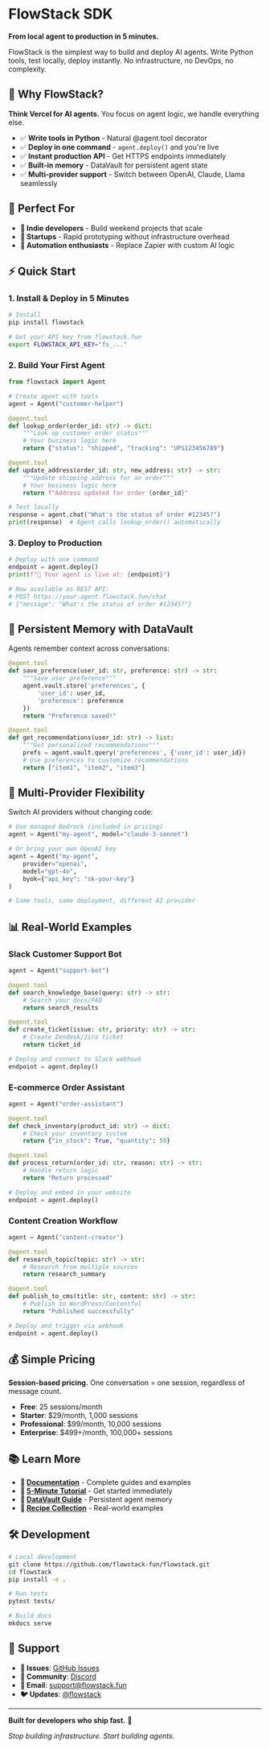 # FlowStack SDK

**From local agent to production in 5 minutes.**

FlowStack is the simplest way to build and deploy AI agents. Write Python tools, test locally, deploy instantly. No infrastructure, no DevOps, no complexity.

## 🚀 Why FlowStack?

**Think Vercel for AI agents.** You focus on agent logic, we handle everything else.

- ✅ **Write tools in Python** - Natural @agent.tool decorator
- ✅ **Deploy in one command** - `agent.deploy()` and you're live
- ✅ **Instant production API** - Get HTTPS endpoints immediately  
- ✅ **Built-in memory** - DataVault for persistent agent state
- ✅ **Multi-provider support** - Switch between OpenAI, Claude, Llama seamlessly

## 🎯 Perfect For

- **🥷 Indie developers** - Build weekend projects that scale
- **🚀 Startups** - Rapid prototyping without infrastructure overhead
- **🤖 Automation enthusiasts** - Replace Zapier with custom AI logic

## ⚡ Quick Start

### 1. Install & Deploy in 5 Minutes

```bash
# Install
pip install flowstack

# Get your API key from flowstack.fun
export FLOWSTACK_API_KEY="fs_..."
```

### 2. Build Your First Agent

```python
from flowstack import Agent

# Create agent with tools
agent = Agent("customer-helper")

@agent.tool
def lookup_order(order_id: str) -> dict:
    """Look up customer order status"""
    # Your business logic here
    return {"status": "shipped", "tracking": "UPS123456789"}

@agent.tool  
def update_address(order_id: str, new_address: str) -> str:
    """Update shipping address for an order"""
    # Your business logic here
    return f"Address updated for order {order_id}"

# Test locally
response = agent.chat("What's the status of order #12345?")
print(response)  # Agent calls lookup_order() automatically
```

### 3. Deploy to Production

```python
# Deploy with one command
endpoint = agent.deploy()
print(f"🎉 Your agent is live at: {endpoint}")

# Now available as REST API:
# POST https://your-agent.flowstack.fun/chat
# {"message": "What's the status of order #12345?"}
```

## 🧠 Persistent Memory with DataVault

Agents remember context across conversations:

```python
@agent.tool
def save_preference(user_id: str, preference: str) -> str:
    """Save user preference"""
    agent.vault.store('preferences', {
        'user_id': user_id, 
        'preference': preference
    })
    return "Preference saved!"

@agent.tool
def get_recommendations(user_id: str) -> list:
    """Get personalized recommendations"""
    prefs = agent.vault.query('preferences', {'user_id': user_id})
    # Use preferences to customize recommendations
    return ["item1", "item2", "item3"]
```

## 🔄 Multi-Provider Flexibility

Switch AI providers without changing code:

```python
# Use managed Bedrock (included in pricing)
agent = Agent("my-agent", model="claude-3-sonnet")

# Or bring your own OpenAI key  
agent = Agent("my-agent", 
    provider="openai",
    model="gpt-4o", 
    byok={"api_key": "sk-your-key"}
)

# Same tools, same deployment, different AI provider
```

## 📊 Real-World Examples

### Slack Customer Support Bot
```python
agent = Agent("support-bot")

@agent.tool
def search_knowledge_base(query: str) -> str:
    # Search your docs/FAQ
    return search_results

@agent.tool  
def create_ticket(issue: str, priority: str) -> str:
    # Create Zendesk/Jira ticket
    return ticket_id

# Deploy and connect to Slack webhook
endpoint = agent.deploy()
```

### E-commerce Order Assistant
```python
agent = Agent("order-assistant")

@agent.tool
def check_inventory(product_id: str) -> dict:
    # Check your inventory system
    return {"in_stock": True, "quantity": 50}

@agent.tool
def process_return(order_id: str, reason: str) -> str:
    # Handle return logic
    return "Return processed"

# Deploy and embed in your website
endpoint = agent.deploy()
```

### Content Creation Workflow  
```python
agent = Agent("content-creator")

@agent.tool
def research_topic(topic: str) -> str:
    # Research from multiple sources
    return research_summary

@agent.tool
def publish_to_cms(title: str, content: str) -> str:
    # Publish to WordPress/Contentful
    return "Published successfully"

# Deploy and trigger via webhook
endpoint = agent.deploy()
```

## 💰 Simple Pricing

**Session-based pricing.** One conversation = one session, regardless of message count.

- **Free**: 25 sessions/month
- **Starter**: $29/month, 1,000 sessions  
- **Professional**: $99/month, 10,000 sessions
- **Enterprise**: $499+/month, 100,000+ sessions

## 📚 Learn More

- **📖 [Documentation](https://docs.flowstack.fun/)** - Complete guides and examples
- **🚀 [5-Minute Tutorial](https://docs.flowstack.fun/quickstart/)** - Get started immediately
- **🧠 [DataVault Guide](https://docs.flowstack.fun/datavault/)** - Persistent agent memory
- **🍳 [Recipe Collection](https://docs.flowstack.fun/recipes/chatbot/)** - Real-world examples

## 🛠️ Development

```bash
# Local development
git clone https://github.com/flowstack-fun/flowstack.git
cd flowstack
pip install -e .

# Run tests  
pytest tests/

# Build docs
mkdocs serve
```

## 🤝 Support

- **🐛 Issues**: [GitHub Issues](https://github.com/flowstack-fun/flowstack/issues)
- **💬 Community**: [Discord](https://discord.gg/flowstack) 
- **📧 Email**: [support@flowstack.fun](mailto:support@flowstack.fun)
- **🐦 Updates**: [@flowstack](https://twitter.com/flowstack)

---

**Built for developers who ship fast.** 🚢

*Stop building infrastructure. Start building agents.*